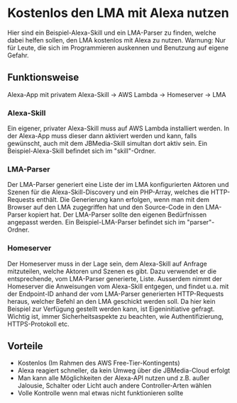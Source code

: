 # Kostenlos den LMA mit Alexa nutzen
Hier sind ein Beispiel-Alexa-Skill und ein LMA-Parser zu finden, welche dabei helfen sollen, den LMA kostenlos mit Alexa zu nutzen. Warnung: Nur für Leute, die sich im Programmieren auskennen und Benutzung auf eigene Gefahr.

## Funktionsweise
Alexa-App mit privatem Alexa-Skill -> AWS Lambda -> Homeserver -> LMA

### Alexa-Skill
Ein eigener, privater Alexa-Skill muss auf AWS Lambda installiert werden. In der Alexa-App muss dieser dann aktiviert werden und kann, falls gewünscht, auch mit dem JBMedia-Skill simultan dort aktiv sein. Ein Beispiel-Alexa-Skill befindet sich im "skill"-Ordner.

### LMA-Parser
Der LMA-Parser generiert eine Liste der im LMA konfigurierten Aktoren und Szenen für die Alexa-Skill-Discovery und ein PHP-Array, welches die HTTP-Requests enthält. Die Generierung kann erfolgen, wenn man mit dem Browser auf den LMA zugegriffen hat und den Source-Code in den LMA-Parser kopiert hat. Der LMA-Parser sollte den eigenen Bedürfnissen angepasst werden. Ein Beispiel-LMA-Parser befindet sich im "parser"-Ordner.

### Homeserver
Der Homeserver muss in der Lage sein, dem Alexa-Skill auf Anfrage mitzuteilen, welche Aktoren und Szenen es gibt. Dazu verwendet er die entsprechende, vom LMA-Parser generierte, Liste. Ausserdem nimmt der Homeserver die Anweisungen vom Alexa-Skill entgegen, und findet u.a. mit der Endpoint-ID anhand der vom LMA-Parser generierten HTTP-Requests heraus, welcher Befehl an den LMA geschickt werden soll. Da hier kein Beispiel zur Verfügung gestellt werden kann, ist Eigeninitiative gefragt. Wichtig ist, immer Sicherheitsaspekte zu beachten, wie Authentifizierung, HTTPS-Protokoll etc.


## Vorteile
- Kostenlos (Im Rahmen des AWS Free-Tier-Kontingents)
- Alexa reagiert schneller, da kein Umweg über die JBMedia-Cloud erfolgt
- Man kann alle Möglichkeiten der Alexa-API nutzen und z.B. außer  Jalousie, Schalter oder Licht auch andere Controller-Arten wählen
- Volle Kontrolle wenn mal etwas nicht funktionieren sollte
